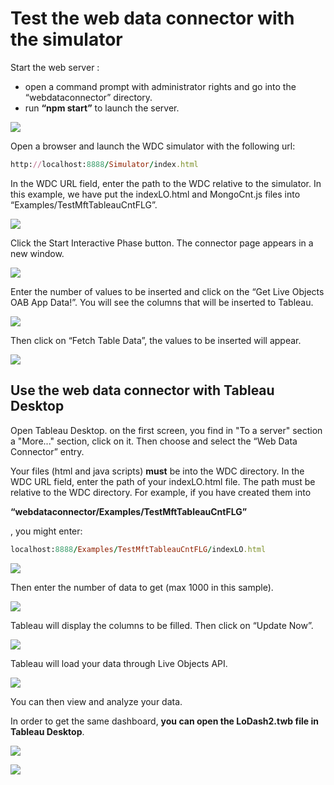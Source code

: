 # Test the web data connector with the simulator #

Start the web server : 
*	open a command prompt with administrator rights and go into the “webdataconnector” directory.
* run **“npm start”** to launch the server.
 
![](img/test1.png) 
 
Open a browser and launch the WDC simulator with the following url: 

```ruby
http://localhost:8888/Simulator/index.html
```

In the WDC URL field, enter the path to the WDC relative to the simulator. In this example, we have put the indexLO.html and MongoCnt.js files into “Examples/TestMftTableauCntFLG”.

![](img/test2.png) 

Click the Start Interactive Phase button. The connector page appears in a new window.
 
![](img/test3.png) 
 
Enter the number of values to be inserted and click on the “Get Live Objects OAB App Data!”. You will see the columns that will be inserted to Tableau. 

![](img/test4.png) 
 
Then click on “Fetch Table Data”, the values to be inserted will appear.
 
![](img/test5.png) 

## Use the web data connector with Tableau Desktop ##
Open Tableau Desktop. on the first screen, you find in "To a server" section a "More..." section, click on it.
Then choose and select the “Web Data Connector” entry. 

Your files (html and java scripts) **must** be into the WDC directory.
In the WDC URL field, enter the path of your indexLO.html file. The path must be relative to the WDC directory. For example, if you have created them into 

__“webdataconnector/Examples/TestMftTableauCntFLG”__

, you might enter: 

```ruby
localhost:8888/Examples/TestMftTableauCntFLG/indexLO.html
```
![](img/test61.png) 

Then enter the number of data to get (max 1000 in this sample).

![](img/test7.png) 

Tableau will display the columns to be filled. Then click on “Update Now”.

![](img/test8.png) 

Tableau will load your data through Live Objects API.
 
![](img/test9.png) 

You can then view and analyze your data. 

In order to get the same dashboard, **you can open the LoDash2.twb file in Tableau Desktop**.
 
![](img/tableau20.jpg) 

![](img/tableau21.jpg) 

